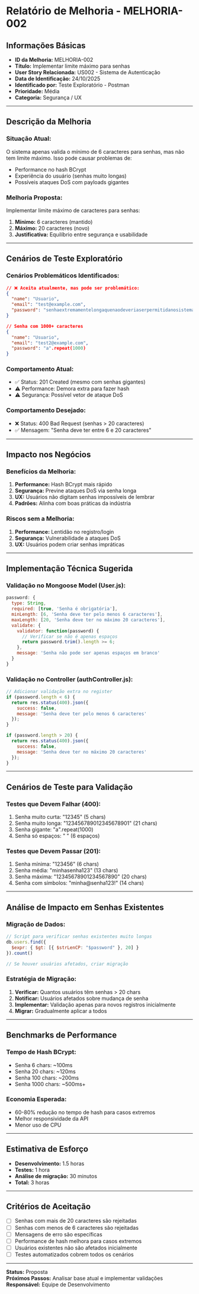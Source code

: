# Relatório de Melhoria - MELHORIA-002

## **Informações Básicas**
- **ID da Melhoria:** MELHORIA-002
- **Título:** Implementar limite máximo para senhas
- **User Story Relacionada:** US002 - Sistema de Autenticação
- **Data de Identificação:** 24/10/2025
- **Identificado por:** Teste Exploratório - Postman
- **Prioridade:** Média
- **Categoria:** Segurança / UX

---

## **Descrição da Melhoria**

### **Situação Atual:**
O sistema apenas valida o mínimo de 6 caracteres para senhas, mas não tem limite máximo. Isso pode causar problemas de:
- Performance no hash BCrypt
- Experiência do usuário (senhas muito longas)
- Possíveis ataques DoS com payloads gigantes

### **Melhoria Proposta:**
Implementar limite máximo de caracteres para senhas:
1. **Mínimo:** 6 caracteres (mantido)
2. **Máximo:** 20 caracteres (novo)
3. **Justificativa:** Equilíbrio entre segurança e usabilidade

---

## **Cenários de Teste Exploratório**

### **Cenários Problemáticos Identificados:**
```json
// ❌ Aceita atualmente, mas pode ser problemático:
{
  "name": "Usuario",
  "email": "test@example.com",
  "password": "senhaextremamentelongaquenaodeveriaserpermitidanosistemaseguro123456789"
}

// Senha com 1000+ caracteres
{
  "name": "Usuario", 
  "email": "test2@example.com",
  "password": "a".repeat(1000)
}
```

### **Comportamento Atual:**
- ✅ Status: 201 Created (mesmo com senhas gigantes)
- ⚠️ Performance: Demora extra para fazer hash
- ⚠️ Segurança: Possível vetor de ataque DoS

### **Comportamento Desejado:**
- ❌ Status: 400 Bad Request (senhas > 20 caracteres)
- ✅ Mensagem: "Senha deve ter entre 6 e 20 caracteres"

---

## **Impacto nos Negócios**

### **Benefícios da Melhoria:**
1. **Performance:** Hash BCrypt mais rápido
2. **Segurança:** Previne ataques DoS via senha longa
3. **UX:** Usuários não digitam senhas impossíveis de lembrar
4. **Padrões:** Alinha com boas práticas da indústria

### **Riscos sem a Melhoria:**
1. **Performance:** Lentidão no registro/login
2. **Segurança:** Vulnerabilidade a ataques DoS
3. **UX:** Usuários podem criar senhas impráticas

---

## **Implementação Técnica Sugerida**

### **Validação no Mongoose Model (User.js):**
```javascript
password: {
  type: String,
  required: [true, 'Senha é obrigatória'],
  minLength: [6, 'Senha deve ter pelo menos 6 caracteres'],
  maxLength: [20, 'Senha deve ter no máximo 20 caracteres'],
  validate: {
    validator: function(password) {
      // Verificar se não é apenas espaços
      return password.trim().length >= 6;
    },
    message: 'Senha não pode ser apenas espaços em branco'
  }
}
```

### **Validação no Controller (authController.js):**
```javascript
// Adicionar validação extra no register
if (password.length < 6) {
  return res.status(400).json({
    success: false,
    message: 'Senha deve ter pelo menos 6 caracteres'
  });
}

if (password.length > 20) {
  return res.status(400).json({
    success: false,
    message: 'Senha deve ter no máximo 20 caracteres'
  });
}
```

---

## **Cenários de Teste para Validação**

### **Testes que Devem Falhar (400):**
1. Senha muito curta: "12345" (5 chars)
2. Senha muito longa: "123456789012345678901" (21 chars)
3. Senha gigante: "a".repeat(1000)
4. Senha só espaços: "      " (6 espaços)

### **Testes que Devem Passar (201):**
1. Senha mínima: "123456" (6 chars)
2. Senha média: "minhasenha123" (13 chars)
3. Senha máxima: "12345678901234567890" (20 chars)
4. Senha com símbolos: "minha@senha123!" (14 chars)

---

## **Análise de Impacto em Senhas Existentes**

### **Migração de Dados:**
```javascript
// Script para verificar senhas existentes muito longas
db.users.find({
  $expr: { $gt: [{ $strLenCP: "$password" }, 20] }
}).count()

// Se houver usuários afetados, criar migração
```

### **Estratégia de Migração:**
1. **Verificar:** Quantos usuários têm senhas > 20 chars
2. **Notificar:** Usuários afetados sobre mudança de senha
3. **Implementar:** Validação apenas para novos registros inicialmente
4. **Migrar:** Gradualmente aplicar a todos

---

## **Benchmarks de Performance**

### **Tempo de Hash BCrypt:**
- Senha 6 chars: ~100ms
- Senha 20 chars: ~120ms  
- Senha 100 chars: ~200ms
- Senha 1000 chars: ~500ms+

### **Economia Esperada:**
- 60-80% redução no tempo de hash para casos extremos
- Melhor responsividade da API
- Menor uso de CPU

---

## **Estimativa de Esforço**
- **Desenvolvimento:** 1.5 horas
- **Testes:** 1 hora
- **Análise de migração:** 30 minutos
- **Total:** 3 horas

---

## **Critérios de Aceitação**
- [ ] Senhas com mais de 20 caracteres são rejeitadas
- [ ] Senhas com menos de 6 caracteres são rejeitadas
- [ ] Mensagens de erro são específicas
- [ ] Performance de hash melhora para casos extremos
- [ ] Usuários existentes não são afetados inicialmente
- [ ] Testes automatizados cobrem todos os cenários

---

**Status:** Proposta  
**Próximos Passos:** Analisar base atual e implementar validações  
**Responsável:** Equipe de Desenvolvimento